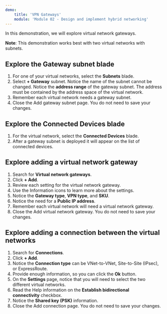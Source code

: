 ```yaml
---
demo:
    title: 'VPN Gateways'
    module: 'Module 02 - Design and implement hybrid networking'
---
```

In this demonstration, we will explore virtual network gateways.

**Note**: This demonstration works best with two virtual networks with subnets.

## Explore the Gateway subnet blade
1. For one of your virtual networks, select the **Subnets** blade.
1. Select **+ Gateway** subnet. Notice the name of the subnet cannot be changed. Notice the **address range** of the gateway subnet. The address must be contained by the address space of the virtual network.
1. Remember each virtual network needs a gateway subnet.
1. Close the Add gateway subnet page. You do not need to save your changes.

## Explore the Connected Devices blade
1. For the virtual network, select the **Connected Devices** blade.
1. After a gateway subnet is deployed it will appear on the list of connected devices.

## Explore adding a virtual network gateway
1. Search for **Virtual network gateways**.
1. Click **+ Add**.
1. Review each setting for the virtual network gateway.
1. Use the Information icons to learn more about the settings.
1. Notice the **Gateway type**, **VPN type**, and **SKU**.
1. Notice the need for a **Public IP address**.
1. Remember each virtual network will need a virtual network gateway.
1. Close the Add virtual network gateway. You do not need to save your changes.
   
## Explore adding a connection between the virtual networks
1. Search for **Connections**.
1. Click **+ Add**.
1. Notice the **Connection type** can be VNet-to-VNet, Site-to-Site (IPsec), or ExpressRoute.
1. Provide enough information, so you can click the **Ok** button.
1. On the **Settings** page, notice that you will need to select the two different virtual networks.
1. Read the Help information on the **Establish bidirectional connectivity** checkbox.
1. Notice the **Shared key (PSK)** information.
1. Close the Add connection page. You do not need to save your changes.
